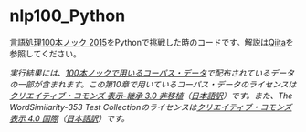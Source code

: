 # nlp100_Python
[言語処理100本ノック 2015](http://www.cl.ecei.tohoku.ac.jp/nlp100/)をPythonで挑戦した時のコードです。解説は[Qiita](http://qiita.com/segavvy/items)を参照してください。

*実行結果には、[100本ノックで用いるコーパス・データ](http://www.cl.ecei.tohoku.ac.jp/nlp100/#data)で配布されているデータの一部が含まれます。この第10章で用いているコーパス・データのライセンスは[クリエイティブ・コモンズ 表示-継承 3.0 非移植](https://creativecommons.org/licenses/by-sa/3.0/legalcode)（[日本語訳](https://creativecommons.org/licenses/by-sa/3.0/deed.ja)）です。また、The WordSimilarity-353 Test Collectionのライセンスは[クリエイティブ・コモンズ 表示 4.0 国際](https://creativecommons.org/licenses/by/4.0/)（[日本語訳](https://creativecommons.org/licenses/by/4.0/deed.ja)）です。*




